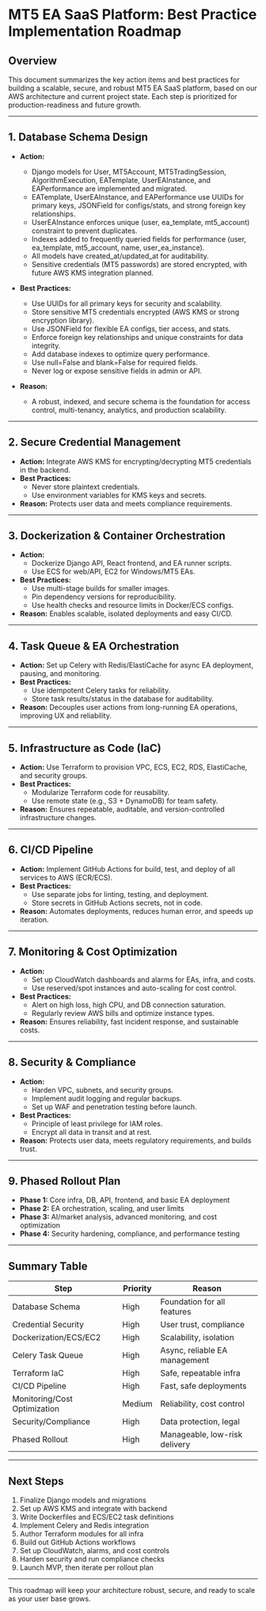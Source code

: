# MT5 EA SaaS Platform: Best Practice Implementation Roadmap

## Overview
This document summarizes the key action items and best practices for building a scalable, secure, and robust MT5 EA SaaS platform, based on our AWS architecture and current project state. Each step is prioritized for production-readiness and future growth.

---

## 1. Database Schema Design

- **Action:**
  - Django models for User, MT5Account, MT5TradingSession, AlgorithmExecution, EATemplate, UserEAInstance, and EAPerformance are implemented and migrated.
  - EATemplate, UserEAInstance, and EAPerformance use UUIDs for primary keys, JSONField for configs/stats, and strong foreign key relationships.
  - UserEAInstance enforces unique (user, ea_template, mt5_account) constraint to prevent duplicates.
  - Indexes added to frequently queried fields for performance (user, ea_template, mt5_account, name, user_ea_instance).
  - All models have created_at/updated_at for auditability.
  - Sensitive credentials (MT5 passwords) are stored encrypted, with future AWS KMS integration planned.

- **Best Practices:**
  - Use UUIDs for all primary keys for security and scalability.
  - Store sensitive MT5 credentials encrypted (AWS KMS or strong encryption library).
  - Use JSONField for flexible EA configs, tier access, and stats.
  - Enforce foreign key relationships and unique constraints for data integrity.
  - Add database indexes to optimize query performance.
  - Use null=False and blank=False for required fields.
  - Never log or expose sensitive fields in admin or API.

- **Reason:**
  - A robust, indexed, and secure schema is the foundation for access control, multi-tenancy, analytics, and production scalability.

---

## 2. Secure Credential Management
- **Action:** Integrate AWS KMS for encrypting/decrypting MT5 credentials in the backend.
- **Best Practices:**
  - Never store plaintext credentials.
  - Use environment variables for KMS keys and secrets.
- **Reason:** Protects user data and meets compliance requirements.

---

## 3. Dockerization & Container Orchestration
- **Action:**
  - Dockerize Django API, React frontend, and EA runner scripts.
  - Use ECS for web/API, EC2 for Windows/MT5 EAs.
- **Best Practices:**
  - Use multi-stage builds for smaller images.
  - Pin dependency versions for reproducibility.
  - Use health checks and resource limits in Docker/ECS configs.
- **Reason:** Enables scalable, isolated deployments and easy CI/CD.

---

## 4. Task Queue & EA Orchestration
- **Action:** Set up Celery with Redis/ElastiCache for async EA deployment, pausing, and monitoring.
- **Best Practices:**
  - Use idempotent Celery tasks for reliability.
  - Store task results/status in the database for auditability.
- **Reason:** Decouples user actions from long-running EA operations, improving UX and reliability.

---

## 5. Infrastructure as Code (IaC)
- **Action:** Use Terraform to provision VPC, ECS, EC2, RDS, ElastiCache, and security groups.
- **Best Practices:**
  - Modularize Terraform code for reusability.
  - Use remote state (e.g., S3 + DynamoDB) for team safety.
- **Reason:** Ensures repeatable, auditable, and version-controlled infrastructure changes.

---

## 6. CI/CD Pipeline
- **Action:** Implement GitHub Actions for build, test, and deploy of all services to AWS (ECR/ECS).
- **Best Practices:**
  - Use separate jobs for linting, testing, and deployment.
  - Store secrets in GitHub Actions secrets, not in code.
- **Reason:** Automates deployments, reduces human error, and speeds up iteration.

---

## 7. Monitoring & Cost Optimization
- **Action:**
  - Set up CloudWatch dashboards and alarms for EAs, infra, and costs.
  - Use reserved/spot instances and auto-scaling for cost control.
- **Best Practices:**
  - Alert on high loss, high CPU, and DB connection saturation.
  - Regularly review AWS bills and optimize instance types.
- **Reason:** Ensures reliability, fast incident response, and sustainable costs.

---

## 8. Security & Compliance
- **Action:**
  - Harden VPC, subnets, and security groups.
  - Implement audit logging and regular backups.
  - Set up WAF and penetration testing before launch.
- **Best Practices:**
  - Principle of least privilege for IAM roles.
  - Encrypt all data in transit and at rest.
- **Reason:** Protects user data, meets regulatory requirements, and builds trust.

---

## 9. Phased Rollout Plan
- **Phase 1:** Core infra, DB, API, frontend, and basic EA deployment
- **Phase 2:** EA orchestration, scaling, and user limits
- **Phase 3:** AI/market analysis, advanced monitoring, and cost optimization
- **Phase 4:** Security hardening, compliance, and performance testing

---

## Summary Table
| Step                        | Priority | Reason                                  |
|-----------------------------|----------|-----------------------------------------|
| Database Schema             | High     | Foundation for all features             |
| Credential Security         | High     | User trust, compliance                  |
| Dockerization/ECS/EC2       | High     | Scalability, isolation                  |
| Celery Task Queue           | High     | Async, reliable EA management           |
| Terraform IaC               | High     | Safe, repeatable infra                  |
| CI/CD Pipeline              | High     | Fast, safe deployments                  |
| Monitoring/Cost Optimization| Medium   | Reliability, cost control               |
| Security/Compliance         | High     | Data protection, legal                  |
| Phased Rollout              | High     | Manageable, low-risk delivery           |

---

## Next Steps
1. Finalize Django models and migrations
2. Set up AWS KMS and integrate with backend
3. Write Dockerfiles and ECS/EC2 task definitions
4. Implement Celery and Redis integration
5. Author Terraform modules for all infra
6. Build out GitHub Actions workflows
7. Set up CloudWatch, alarms, and cost controls
8. Harden security and run compliance checks
9. Launch MVP, then iterate per rollout plan

---

This roadmap will keep your architecture robust, secure, and ready to scale as your user base grows.
